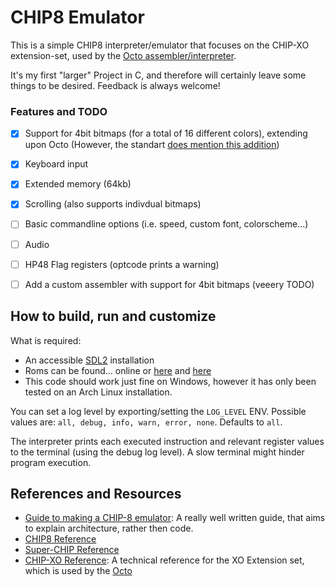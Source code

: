 # CHIP8 Emulator

This is a simple CHIP8 interpreter/emulator that focuses on the CHIP-XO extension-set, used by the [Octo assembler/interpreter](https://github.com/JohnEarnest/Octo).

It's my first "larger" Project in C, and therefore will certainly leave some things to be desired. Feedback is always welcome!

### Features and TODO

- [x] Support for 4bit bitmaps (for a total of 16 different colors), extending upon Octo (However, the standart [does mention this addition](https://github.com/JohnEarnest/Octo/blob/gh-pages/docs/XO-ChipSpecification.md#Bitplanes))
- [x] Keyboard input
- [x] Extended memory (64kb)
- [x] Scrolling (also supports indivdual bitmaps)

- [ ] Basic commandline options (i.e. speed, custom font, colorscheme...)
- [ ] Audio
- [ ] HP48 Flag registers (optcode prints a warning)
- [ ] Add a custom assembler with support for 4bit bitmaps (veeery TODO)

## How to build, run and customize
What is required:

- An accessible [SDL2](https://www.libsdl.org/) installation
- Roms can be found... online or [here](https://github.com/kripod/chip8-roms) and [here](https://github.com/JohnEarnest/Octo/tree/gh-pages/examples)
- This code should work just fine on Windows, however it has only been tested on an Arch Linux installation.

You can set a log level by exporting/setting the `LOG_LEVEL` ENV. Possible values are: `all, debug, info, warn, error, none`. Defaults to `all`.

The interpreter prints each executed instruction and relevant register values to the terminal (using the debug log level). A slow terminal might hinder program execution.

## References and Resources

- [Guide to making a CHIP-8 emulator](https://tobiasvl.github.io/blog/write-a-chip-8-emulator/#add-super-chip-support): A really well written guide, that aims to explain architecture, rather then code.
- [CHIP8 Reference](http://devernay.free.fr/hacks/chip8/C8TECH10.HTM#8xy6)
- [Super-CHIP Reference](http://devernay.free.fr/hacks/chip8/schip.txt)
- [CHIP-XO Reference](http://johnearnest.github.io/Octo/docs/XO-ChipSpecification.html): A technical reference for the XO Extension set, which is used by the [Octo](https://github.com/JohnEarnest/Octo)
